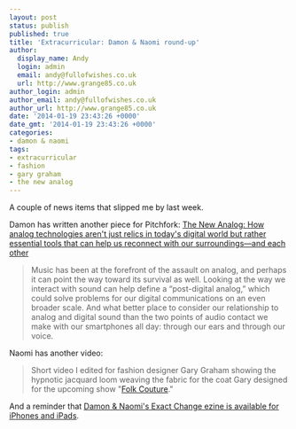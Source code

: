 ```yaml
---
layout: post
status: publish
published: true
title: 'Extracurricular: Damon & Naomi round-up'
author:
  display_name: Andy
  login: admin
  email: andy@fullofwishes.co.uk
  url: http://www.grange85.co.uk
author_login: admin
author_email: andy@fullofwishes.co.uk
author_url: http://www.grange85.co.uk
date: '2014-01-19 23:43:26 +0000'
date_gmt: '2014-01-19 23:43:26 +0000'
categories:
- damon & naomi
tags: 
- extracurricular
- fashion
- gary graham
- the new analog
---
```

<p>A couple of news items that slipped me by last week.</p>
<p>Damon has written another piece for Pitchfork: <a href="http://pitchfork.com/features/oped/9304-the-new-analog/">The New Analog: How analog technologies aren't just relics in today's digital world but rather essential tools that can help us reconnect with our surroundings—and each other</a></p>
<blockquote><p>
Music has been at the forefront of the assault on analog, and perhaps it can point the way toward its survival as well. Looking at the way we interact with sound can help define a “post-digital analog,” which could solve problems for our digital communications on an even broader scale. And what better place to consider our relationship to analog and digital sound than the two points of audio contact we make with our smartphones all day: through our ears and through our voice. </p></blockquote>
<p>Naomi has another video:</p>
<blockquote><p>Short video I edited for fashion designer Gary Graham showing the hypnotic jacquard loom weaving the fabric for the coat Gary designed for the upcoming show "<a href="http://fashionandfolkart.tumblr.com/exhibition">Folk Couture</a>." </p></blockquote>
<p>And a reminder that <a href="/2014/01/07/damon-naomis-exact-change-ezine-available-for-iphoneipad/" title="Damon & Naomi’s Exact Change eZine available for iPhone/iPad">Damon & Naomi's Exact Change ezine is available for iPhones and iPads</a>.</p>
